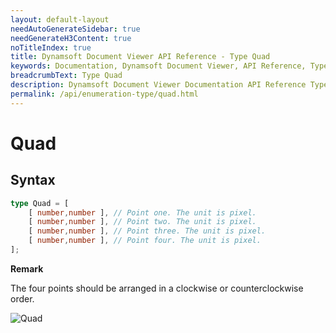 ```yaml
---
layout: default-layout
needAutoGenerateSidebar: true
needGenerateH3Content: true
noTitleIndex: true
title: Dynamsoft Document Viewer API Reference - Type Quad
keywords: Documentation, Dynamsoft Document Viewer, API Reference, Type Quad
breadcrumbText: Type Quad
description: Dynamsoft Document Viewer Documentation API Reference Type Quad Page
permalink: /api/enumeration-type/quad.html
---
```


# Quad

## Syntax

```typescript
type Quad = [
    [ number,number ], // Point one. The unit is pixel.
    [ number,number ], // Point two. The unit is pixel.
    [ number,number ], // Point three. The unit is pixel.
    [ number,number ], // Point four. The unit is pixel.
];
```

**Remark**

The four points should be arranged in a clockwise or counterclockwise  order.

![Quad](/assets/imgs/quad.png)
